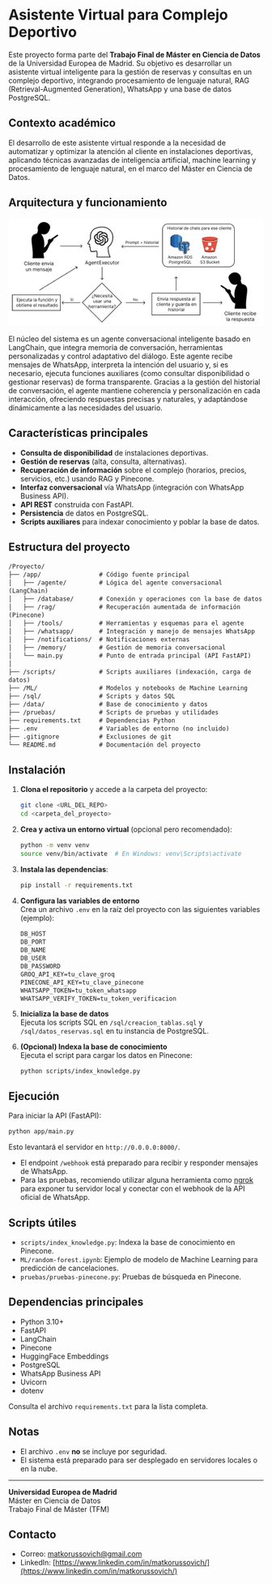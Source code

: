# Asistente Virtual para Complejo Deportivo

Este proyecto forma parte del **Trabajo Final de Máster en Ciencia de Datos** de la Universidad Europea de Madrid. Su objetivo es desarrollar un asistente virtual inteligente para la gestión de reservas y consultas en un complejo deportivo, integrando procesamiento de lenguaje natural, RAG (Retrieval-Augmented Generation), WhatsApp y una base de datos PostgreSQL.

## Contexto académico

El desarrollo de este asistente virtual responde a la necesidad de automatizar y optimizar la atención al cliente en instalaciones deportivas, aplicando técnicas avanzadas de inteligencia artificial, machine learning y procesamiento de lenguaje natural, en el marco del Máster en Ciencia de Datos.

## Arquitectura y funcionamiento

![Funcionamiento del sistema](imagenes/funcionamiento.png)

El núcleo del sistema es un agente conversacional inteligente basado en LangChain, que integra memoria de conversación, herramientas personalizadas y control adaptativo del diálogo. Este agente recibe mensajes de WhatsApp, interpreta la intención del usuario y, si es necesario, ejecuta funciones auxiliares (como consultar disponibilidad o gestionar reservas) de forma transparente. Gracias a la gestión del historial de conversación, el agente mantiene coherencia y personalización en cada interacción, ofreciendo respuestas precisas y naturales, y adaptándose dinámicamente a las necesidades del usuario.

## Características principales

- **Consulta de disponibilidad** de instalaciones deportivas.
- **Gestión de reservas** (alta, consulta, alternativas).
- **Recuperación de información** sobre el complejo (horarios, precios, servicios, etc.) usando RAG y Pinecone.
- **Interfaz conversacional** vía WhatsApp (integración con WhatsApp Business API).
- **API REST** construida con FastAPI.
- **Persistencia** de datos en PostgreSQL.
- **Scripts auxiliares** para indexar conocimiento y poblar la base de datos.

## Estructura del proyecto

```
/Proyecto/
├── /app/                # Código fuente principal
│   ├── /agente/         # Lógica del agente conversacional (LangChain)
│   ├── /database/       # Conexión y operaciones con la base de datos
│   ├── /rag/            # Recuperación aumentada de información (Pinecone)
│   ├── /tools/          # Herramientas y esquemas para el agente
│   ├── /whatsapp/       # Integración y manejo de mensajes WhatsApp
│   ├── /notifications/  # Notificaciones externas
│   ├── /memory/         # Gestión de memoria conversacional
│   └── main.py          # Punto de entrada principal (API FastAPI)
│
├── /scripts/            # Scripts auxiliares (indexación, carga de datos)
├── /ML/                 # Modelos y notebooks de Machine Learning
├── /sql/                # Scripts y datos SQL
├── /data/               # Base de conocimiento y datos
├── /pruebas/            # Scripts de pruebas y utilidades
├── requirements.txt     # Dependencias Python
├── .env                 # Variables de entorno (no incluido)
├── .gitignore           # Exclusiones de git
└── README.md            # Documentación del proyecto
```

## Instalación

1. **Clona el repositorio** y accede a la carpeta del proyecto:

   ```bash
   git clone <URL_DEL_REPO>
   cd <carpeta_del_proyecto>
   ```

2. **Crea y activa un entorno virtual** (opcional pero recomendado):

   ```bash
   python -m venv venv
   source venv/bin/activate  # En Windows: venv\Scripts\activate
   ```

3. **Instala las dependencias**:

   ```bash
   pip install -r requirements.txt
   ```

4. **Configura las variables de entorno**  
   Crea un archivo `.env` en la raíz del proyecto con las siguientes variables (ejemplo):

   ```
   DB_HOST
   DB_PORT
   DB_NAME
   DB_USER
   DB_PASSWORD
   GROQ_API_KEY=tu_clave_groq
   PINECONE_API_KEY=tu_clave_pinecone
   WHATSAPP_TOKEN=tu_token_whatsapp
   WHATSAPP_VERIFY_TOKEN=tu_token_verificacion
   ```

5. **Inicializa la base de datos**  
   Ejecuta los scripts SQL en `/sql/creacion_tablas.sql` y `/sql/datos_reservas.sql` en tu instancia de PostgreSQL.

6. **(Opcional) Indexa la base de conocimiento**  
   Ejecuta el script para cargar los datos en Pinecone:

   ```bash
   python scripts/index_knowledge.py
   ```

## Ejecución

Para iniciar la API (FastAPI):

```bash
python app/main.py
```

Esto levantará el servidor en `http://0.0.0.0:8000/`.

- El endpoint `/webhook` está preparado para recibir y responder mensajes de WhatsApp.
- Para las pruebas, recomiendo utilizar alguna herramienta como [ngrok](https://ngrok.com/) para exponer tu servidor local y conectar con el webhook de la API oficial de WhatsApp.

## Scripts útiles

- `scripts/index_knowledge.py`: Indexa la base de conocimiento en Pinecone.
- `ML/random-forest.ipynb`: Ejemplo de modelo de Machine Learning para predicción de cancelaciones.
- `pruebas/pruebas-pinecone.py`: Pruebas de búsqueda en Pinecone.

## Dependencias principales

- Python 3.10+
- FastAPI
- LangChain
- Pinecone
- HuggingFace Embeddings
- PostgreSQL
- WhatsApp Business API
- Uvicorn
- dotenv

Consulta el archivo `requirements.txt` para la lista completa.

## Notas

- El archivo `.env` **no** se incluye por seguridad.
- El sistema está preparado para ser desplegado en servidores locales o en la nube.

---

**Universidad Europea de Madrid**  
Máster en Ciencia de Datos  
Trabajo Final de Máster (TFM)

## Contacto

- Correo: [matkorussovich@gmail.com](mailto:matkorussovich@gmail.com)
- LinkedIn: [https://www.linkedin.com/in/matkorussovich/](https://www.linkedin.com/in/matkorussovich/) 